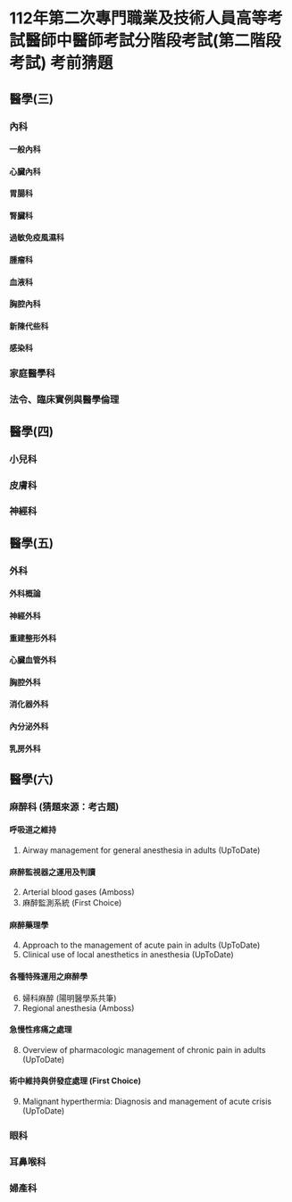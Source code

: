# 112年第二次專門職業及技術人員高等考試醫師中醫師考試分階段考試(第二階段考試) 考前猜題
## 醫學(三)
### 內科
#### 一般內科
#### 心臟內科
#### 胃腸科
#### 腎臟科
#### 過敏免疫風濕科
#### 腫瘤科
#### 血液科
#### 胸腔內科
#### 新陳代些科
#### 感染科
### 家庭醫學科
### 法令、臨床實例與醫學倫理
## 醫學(四)
### 小兒科
### 皮膚科
### 神經科
## 醫學(五)
### 外科
#### 外科概論
#### 神經外科
#### 重建整形外科
#### 心臟血管外科
#### 胸腔外科
#### 消化器外科
#### 內分泌外科
#### 乳房外科
## 醫學(六)
### 麻醉科 (猜題來源：考古題)
#### 呼吸道之維持
1.	Airway management for general anesthesia in adults (UpToDate)
#### 麻醉監視器之運用及判讀
2.	Arterial blood gases (Amboss)
3.	麻醉監測系統 (First Choice)
#### 麻醉藥理學
4.	Approach to the management of acute pain in adults (UpToDate)
5.	Clinical use of local anesthetics in anesthesia (UpToDate)
#### 各種特殊運用之麻醉學
6.	婦科麻醉 (陽明醫學系共筆)
7.	Regional anesthesia (Amboss)
#### 急慢性疼痛之處理
8. Overview of pharmacologic management of chronic pain in adults (UpToDate)
#### 術中維持與併發症處理 (First Choice)
9. Malignant hyperthermia: Diagnosis and management of acute crisis (UpToDate)
### 眼科
### 耳鼻喉科
### 婦產科
